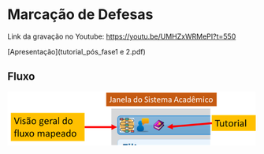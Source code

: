 # Marcação de Defesas


Link da gravação no Youtube:
https://youtu.be/UMHZxWRMePI?t=550

[Apresentação](tutorial_pós_fase1 e 2.pdf)


## Fluxo

![Image of Yaktocat](fluxo.png)

